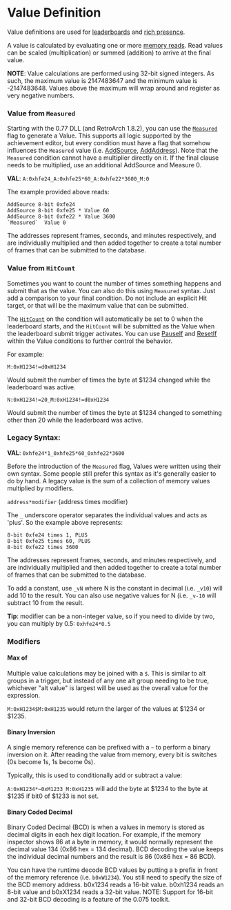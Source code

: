 # Value Definition

Value definitions are used for [leaderboards](/developer-docs/leaderboards#value) and [rich presence](/developer-docs/rich-presence#value-properties).

A value is calculated by evaluating one or more [memory reads](/developer-docs/condition-syntax). Read values can be scaled (multiplication) or summed (addition) to arrive at the final value.

**NOTE**: Value calculations are performed using 32-bit signed integers. As such, the maximum value is 2147483647 and the minimum value is -2147483648. Values above the maximum will wrap around and register as very negative numbers.

### Value from `Measured`

Starting with the 0.77 DLL (and RetroArch 1.8.2), you can use the [`Measured`](/developer-docs/flags/measured) flag to generate a Value. This supports all logic supported by the achievement editor, but every condition must have a flag that somehow influences the `Measured` value (i.e. [AddSource](/developer-docs/flags/addsource), [AddAddress](/developer-docs/flags/addaddress)). Note that the `Measured` condition cannot have a multiplier directly on it. If the final clause needs to be multiplied, use an additional AddSource and Measure 0.

**VAL**: `A:0xhfe24_A:0xhfe25*60_A:0xhfe22*3600_M:0`

The example provided above reads:

```
AddSource 8-bit 0xfe24
AddSource 8-bit 0xfe25 * Value 60
AddSource 8-bit 0xfe22 * Value 3600
`Measured`  Value 0
```

The addresses represent frames, seconds, and minutes respectively, and are individually multiplied and then added together to create a total number of frames that can be submitted to the database.

### Value from `HitCount`

Sometimes you want to count the number of times something happens and submit that as the value. You can also do this using `Measured` syntax. Just add a comparison to your final condition. Do not include an explicit Hit target, or that will be the maximum value that can be submitted.

The [`HitCount`](/developer-docs/hit-counts) on the condition will automatically be set to 0 when the leaderboard starts, and the `HitCount` will be submitted as the Value when the leaderboard submit trigger activates. You can use [PauseIf](/developer-docs/flags/pauseif) and [ResetIf](/developer-docs/flags/resetif) within the Value conditions to further control the behavior.

For example:

```
M:0xH1234!=d0xH1234
```

Would submit the number of times the byte at $1234 changed while the leaderboard was active.

```
N:0xH1234!=20_M:0xH1234!=d0xH1234
```

Would submit the number of times the byte at $1234 changed to something other than 20 while the leaderboard was active.

### Legacy Syntax:

**VAL**: `0xhfe24*1_0xhfe25*60_0xhfe22*3600`

Before the introduction of the `Measured` flag, Values were written using their own syntax. Some people still prefer this syntax as it's generally easier to do by hand. A legacy value is the sum of a collection of memory values multiplied by modifiers.

`address*modifier` (address times modifier)

The `_` underscore operator separates the individual values and acts as 'plus'. So the example above represents:

```
8-bit 0xfe24 times 1, PLUS
8-bit 0xfe25 times 60, PLUS
8-bit 0xfe22 times 3600
```

The addresses represent frames, seconds, and minutes respectively, and are individually multiplied and then added together to create a total number of frames that can be submitted to the database.

To add a constant, use `_vN` where N is the constant in decimal (i.e. `_v10`) will add 10 to the result. You can also use negative values for N (i.e. `_v-10` will subtract 10 from the result.

**Tip**: modifier can be a non-integer value, so if you need to divide by two, you can multiply by 0.5: `0xhfe24*0.5`

### Modifiers

#### Max of

Multiple value calculations may be joined with a `$`. This is similar to alt groups in a trigger, but instead of any one alt group needing to be true, whichever "alt value" is largest will be used as the overall value for the expression.

`M:0xH1234$M:0xH1235` would return the larger of the values at $1234 or $1235.

#### Binary Inversion

A single memory reference can be prefixed with a `~` to perform a binary inversion on it. After reading the value from memory, every bit is switches (0s become 1s, 1s become 0s).

Typically, this is used to conditionally add or subtract a value:

`A:0xH1234*~0xM1233_M:0xH1235` will add the byte at $1234 to the byte at $1235 if bit0 of $1233 is not set.

#### Binary Coded Decimal

Binary Coded Decimal (BCD) is when a values in memory is stored as decimal digits in each hex digit location. For example, if the memory inspector shows 86 at a byte in memory, it would normally represent the decimal value 134 (0x86 hex = 134 decimal). BCD decoding the value keeps the individual decimal numbers and the result is 86 (0x86 hex = 86 BCD).

You can have the runtime decode BCD values by putting a `b` prefix in front of the memory reference (i.e. `b0xW1234`). You still need to specify the size of the BCD memory address. b0x1234 reads a 16-bit value. b0xh1234 reads an 8-bit value and b0xX1234 reads a 32-bit value. NOTE: Support for 16-bit and 32-bit BCD decoding is a feature of the 0.075 toolkit.
